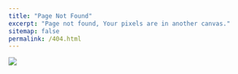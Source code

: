 ```yaml
---
title: "Page Not Found"
excerpt: "Page not found, Your pixels are in another canvas."
sitemap: false
permalink: /404.html
---
```


![](https://i.stack.imgur.com/6m513.png)